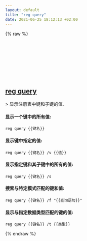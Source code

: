 ```yaml
---
layout: default
title: "reg query"
date: 2021-06-25 18:12:13 +02:00
---
```

{% raw %}
<h2 id="reg-query">
  <a href="/zh/windows/reg-query.html">reg query</a> <a href="#reg-query"><svg class="icon">
    <use href="/assets/images/unicode_sprite.svg#link" />
  </svg></a>
</h2>
> 显示注册表中键和子键的值.

#### 显示一个键中的所有值:
```shell
reg query {{键名}}
```
#### 显示键中指定的值:
```shell
reg query {{键名}} /v {{值}}
```
#### 显示指定键和其子键中的所有的值:
```shell
reg query {{键名}} /s
```
#### 搜索与特定模式匹配的键和值:
```shell
reg query {{键名}} /f "{{查询语句}}"
```
#### 显示与指定数据类型匹配的键的值:
```shell
reg query {{键名}} /t {{类型}}
```
{% endraw %}